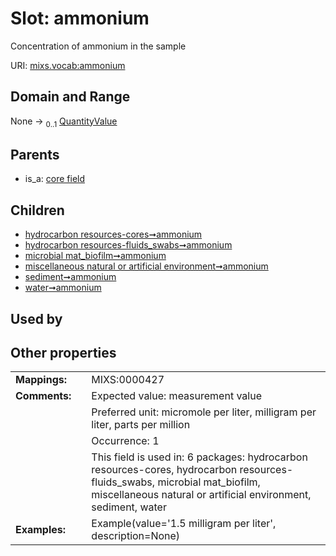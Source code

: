 
# Slot: ammonium


Concentration of ammonium in the sample

URI: [mixs.vocab:ammonium](https://w3id.org/mixs/vocab/ammonium)


## Domain and Range

None &#8594;  <sub>0..1</sub> [QuantityValue](QuantityValue.md)

## Parents

 *  is_a: [core field](core_field.md)

## Children

 *  [hydrocarbon resources-cores➞ammonium](hydrocarbon_resources_cores_ammonium.md)
 *  [hydrocarbon resources-fluids_swabs➞ammonium](hydrocarbon_resources_fluids_swabs_ammonium.md)
 *  [microbial mat_biofilm➞ammonium](microbial_mat_biofilm_ammonium.md)
 *  [miscellaneous natural or artificial environment➞ammonium](miscellaneous_natural_or_artificial_environment_ammonium.md)
 *  [sediment➞ammonium](sediment_ammonium.md)
 *  [water➞ammonium](water_ammonium.md)

## Used by


## Other properties

|  |  |  |
| --- | --- | --- |
| **Mappings:** | | MIXS:0000427 |
| **Comments:** | | Expected value: measurement value |
|  | | Preferred unit: micromole per liter, milligram per liter, parts per million |
|  | | Occurrence: 1 |
|  | | This field is used in: 6 packages: hydrocarbon resources-cores, hydrocarbon resources-fluids_swabs, microbial mat_biofilm, miscellaneous natural or artificial environment, sediment, water |
| **Examples:** | | Example(value='1.5 milligram per liter', description=None) |

